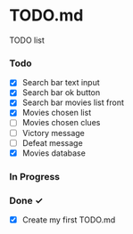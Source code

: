 # TODO.md

TODO list

### Todo

- [X] Search bar text input
- [X] Search bar ok button
- [X] Search bar movies list front
- [X] Movies chosen list
- [ ] Movies chosen clues
- [ ] Victory message
- [ ] Defeat message
- [X] Movies database

### In Progress

### Done ✓

- [x] Create my first TODO.md  